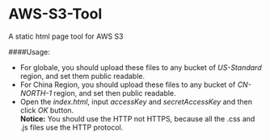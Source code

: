AWS-S3-Tool
===========

A static html page tool for AWS S3

####Usage:
  * For globale, you should upload these files to any bucket of _US-Standard_ region, and set them public readable.
  * For China Region, you should upload these files to any bucket of _CN-NORTH-1_ region, and set then public readable.
  * Open the _index.html_, input _accessKey_ and _secretAccessKey_ and then click _OK_ button.   
   **Notice:** You should use the HTTP not HTTPS, because all the .css and .js files use the HTTP protocol.
